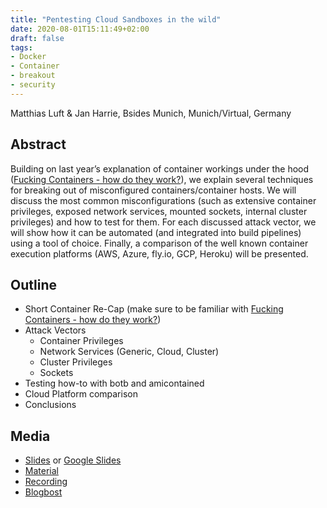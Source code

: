```yaml
---
title: "Pentesting Cloud Sandboxes in the wild"
date: 2020-08-01T15:11:49+02:00
draft: false
tags:
- Docker
- Container
- breakout
- security
---
```


Matthias Luft & Jan Harrie, Bsides Munich, Munich/Virtual, Germany
<!--more-->

## Abstract

Building on last year’s explanation of container workings under the hood ([Fucking Containers - how do they work?](https://2019.bsidesmunich.org/talks/01-03_Fucking-Containers/)), we explain several techniques for breaking out of misconfigured containers/container hosts. We will discuss the most common misconfigurations (such as extensive container privileges, exposed network services, mounted sockets, internal cluster privileges) and how to test for them. For each discussed attack vector, we will show how it can be automated (and integrated into build pipelines) using a tool of choice. Finally, a comparison of the well known container execution platforms (AWS, Azure, fly.io, GCP, Heroku) will be presented.

## Outline

 - Short Container Re-Cap (make sure to be familiar with [Fucking Containers - how do they work?](https://2019.bsidesmunich.org/talks/01-03_Fucking-Containers/))
 - Attack Vectors
   - Container Privileges
   - Network Services (Generic, Cloud, Cluster)
   - Cluster Privileges
   - Sockets
 - Testing how-to with botb and amicontained
 - Cloud Platform comparison 
 - Conclusions

## Media

- [Slides](../202008_bsides_muc.pdf) or [Google Slides](https://gurke.io/bsidesmuc2020)
- [Material](https://github.com/NodyHub/bsidesmuc2020)
- [Recording](https://youtu.be/5urnOPb-BbY?t=948)
- [Blogbost](../../posts/bsides-munich-2020/)


